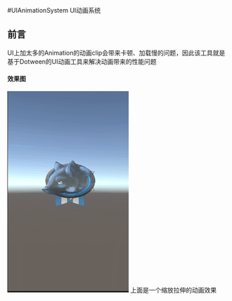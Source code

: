 #UIAnimationSystem
UI动画系统
## 前言
UI上加太多的Animation的动画clip会带来卡顿、加载慢的问题，因此该工具就是基于Dotween的UI动画工具来解决动画带来的性能问题

#### 效果图
![](Img/anim.gif)
上面是一个缩放拉伸的动画效果